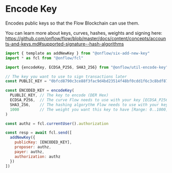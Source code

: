 # Encode Key

Encodes public keys so that the Flow Blockchain can use them.

You can learn more about keys, curves, hashes, weights and signing here: https://github.com/onflow/flow/blob/master/docs/content/concepts/accounts-and-keys.md#supported-signature--hash-algorithms

```javascript
import { template as addNewKey } from "@onflow/six-add-new-key"
import * as fcl from "@onflow/fcl"

import {encodeKey, ECDSA_P256, SHA3_256} from "@onflow/util-encode-key"

// The key you want to use to sign transactions later
const PUBLIC_KEY = "0bfcd8790c3ce88f3fac9d4bd23514f48bf0cdd1f6c3c8bdf87b11489b1bbeca1ef805ec2ee76451e9bdb265284f78febaeacbc8b0827e0a7baafee4e655d0b5"

const ENCODED_KEY = encodeKey(
  PLUBLIC_KEY, // The key to encode (DER Hex)
  ECDSA_P256,  // The curve Flow needs to use with your key [ECDSA_P256|ECDSA_secp256k1]
  SHA3_256,    // The hashing algorythm Flow needs to use with your key [SHA2_256|SHA3_256]
  1000         // The weight you want this key to have [Range: 0..1000]
)

const authz = fcl.currentUser().authorization

const resp = await fcl.send([
  addNewKey({
    publicKey: [ENCODED_KEY],
    proposer: authz,
    payer: authz,
    authorization: authz
  })
])

```

